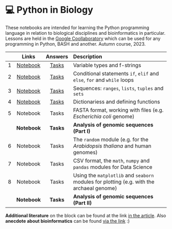# 💻 Python in Biology 

These notebooks are intended for learning the Python programming language in relation to biological disciplines and bioinformatics in particular. Lessons are held in the [Google Coollaboratory](https://colab.research.google.com/) which can be used for any programming in Python, BASH and another. Autumn course, 2023.

|  | Links | Answers | Description | 
| :------: | :------: | :------: | :------ | 
| 1 | [Notebook](https://colab.research.google.com/drive/1hsL3ToeTnudcmI5K0SczRa7IUULYegKr?usp=sharing) | [Tasks](https://colab.research.google.com/drive/1j6NJsGr6heDho9WC-E-51R_6eEcy1p9d?usp=sharing) | Variable types and f-strings | 
| 2 | [Notebook](https://colab.research.google.com/drive/134q5zESk7hPb9hvpwgG8mxiKYvtXYRZv?usp=sharing) | [Tasks](https://colab.research.google.com/drive/1xF-PqdUFYvpLsUI646YiDYybAwD4Y_0d?usp=sharing) | Conditional statements `if`, `elif` and `else`, `for` and `while` loops | 
| 3 | [Notebook](https://colab.research.google.com/drive/13y1J3-1HQUpRnXi3KdJ-C-WzoOfD3GYk?usp=sharing) | [Tasks](https://colab.research.google.com/drive/1Prm65Egy33HK68mxs9UFDcIGD86K4efx?usp=sharing) | Sequences: `ranges`, `lists`, `tuples` and `sets` |
| 4 | [Notebook](https://colab.research.google.com/drive/16j9r72PWu-BgbXwe_bMZ_QZwXneR_zNd?usp=sharing) | [Tasks](https://colab.research.google.com/drive/18RDZ4svQsspZExpG9AUJVAOftSNxy79D?usp=sharing) | Dictionariess and defining functions | 
| 5 | Notebook | Tasks | FASTA format, working with files (e.g. _Escherichia coli_ genome) | 
|  | **Notebook** | **Tasks** | **Analysis of genomic sequences (Part I)** | 
| 6 | Notebook | Tasks | The `random` module (e.g. for the _Arabidopsis thaliana_ and human genomes) | 
| 7 | Notebook | Tasks | CSV format, the `math`, `numpy` and `pandas` modules for Data Science | 
| 8 | Notebook | Tasks | Using the `matplotlib` and `seaborn` modules for plotting (e.g. with the archaeal genome) | 
|  | **Notebook** | **Tasks** | **Analysis of genomic sequences (Part II)** | 

**Additional literature** on the block can be found at the link [in the article](https://vk.com/@nachatoi-literatura-po-python). Also **anecdote about bioinformatics** can be found [via the link](https://elementy.ru/nauchno-populyarnaya_biblioteka/432183/Bioinformatiki_proiskhozhdenie_i_zhiznennyy_tsikl) :)
